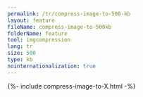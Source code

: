 ```yaml
---
permalink: /tr/compress-image-to-500-kb
layout: feature
fileName: compress-image-to-500kb
folderName: feature
tool: imgcompression
lang: tr
size: 500
type: kb
nointernationalization: true
---
```

{%- include compress-image-to-X.html -%}
      